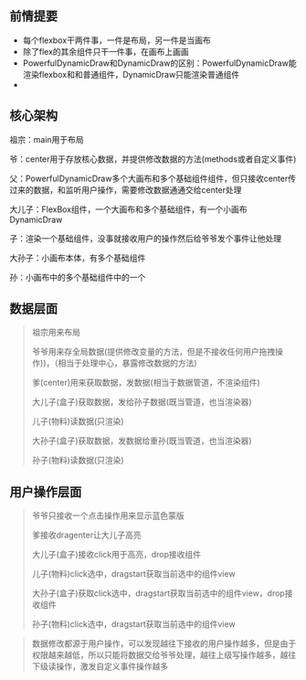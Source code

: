 ## 前情提要

- 每个flexbox干两件事，一件是布局，另一件是当画布
- 除了flex的其余组件只干一件事，在画布上画画
- PowerfulDynamicDraw和DynamicDraw的区别：PowerfulDynamicDraw能渲染flexbox和和普通组件，DynamicDraw只能渲染普通组件
-

## 核心架构

祖宗：main用于布局

爷：center用于存放核心数据，并提供修改数据的方法(methods或者自定义事件)

父：PowerfulDynamicDraw多个大画布和多个基础组件组件，但只接收center传过来的数据，和监听用户操作，需要修改数据通通交给center处理

大儿子：FlexBox组件，一个大画布和多个基础组件，有一个小画布DynamicDraw

子：渲染一个基础组件，没事就接收用户的操作然后给爷爷发个事件让他处理

大孙子：小画布本体，有多个基础组件

孙：小画布中的多个基础组件中的一个

## 数据层面

> 祖宗用来布局
>
> 爷爷用来存全局数据(提供修改变量的方法，但是不接收任何用户拖拽操作))，（相当于处理中心，暴露修改数据的方法)
>
> 爹(center)用来获取数据，发数据(相当于数据管道，不渲染组件)
>
> 大儿子(盒子)获取数据，发给孙子数据(既当管道，也当渲染器)
>
> 儿子(物料)读数据(只渲染)
>
> 大孙子(盒子)获取数据，发数据给重孙(既当管道，也当渲染器)
>
> 孙子(物料)读数据(只渲染)

## 用户操作层面

> 爷爷只接收一个点击操作用来显示蓝色蒙版
>
> 爹接收dragenter让大儿子高亮
>
> 大儿子(盒子)接收click用于高亮，drop接收组件
>
> 儿子(物料)click选中，dragstart获取当前选中的组件view
>
> 大孙子(盒子)获取click选中，dragstart获取当前选中的组件view，drop接收组件
>
> 孙子(物料)click选中，dragstart获取当前选中的组件view



> 数据修改都源于用户操作，可以发现越往下接收的用户操作越多，但是由于权限越来越低，所以只能将数据交给爷爷处理，越往上级写操作越多，越往下级读操作，激发自定义事件操作越多
